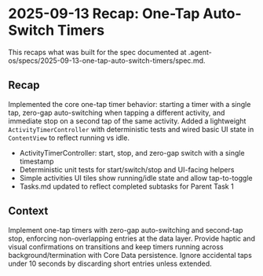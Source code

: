 # 2025-09-13 Recap: One-Tap Auto-Switch Timers

This recaps what was built for the spec documented at .agent-os/specs/2025-09-13-one-tap-auto-switch-timers/spec.md.

## Recap

Implemented the core one-tap timer behavior: starting a timer with a single tap, zero-gap auto-switching when tapping a different activity, and immediate stop on a second tap of the same activity. Added a lightweight `ActivityTimerController` with deterministic tests and wired basic UI state in `ContentView` to reflect running vs idle.

- ActivityTimerController: start, stop, and zero-gap switch with a single timestamp
- Deterministic unit tests for start/switch/stop and UI-facing helpers
- Simple activities UI tiles show running/idle state and allow tap-to-toggle
- Tasks.md updated to reflect completed subtasks for Parent Task 1

## Context

Implement one-tap timers with zero-gap auto-switching and second-tap stop, enforcing non-overlapping entries at the data layer. Provide haptic and visual confirmations on transitions and keep timers running across background/termination with Core Data persistence. Ignore accidental taps under 10 seconds by discarding short entries unless extended.

